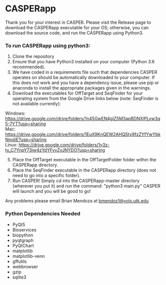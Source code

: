# CASPERapp

Thank you for your interest in CASPER.  Please visit the Release page to download the CASPERapp executable for your OS; otherwise, you can download the source code, and run the CASPERapp using Python3.

### To run CASPERapp using python3:
1) Clone the repository
2) Ensure that you have Python3 installed on your computer (Python 3.6 recommended).
3) We have coded in a requirements file such that dependencies CASPER operates on should be automatically downloaded to your computer.
If this does not work and you have a dependency issue, please use pip or anaconda to install the appropriate packages given in
the warnings.
4) Download the executables for OffTarget and SeqFinder for your operating system from the Google Drive links below (note: SeqFinder is not available currently):
  
Windows: https://drive.google.com/drive/folders/1n45GwEN4glZ5M3apBDNXlPLvw3q5-7YT?usp=sharing <br />
Mac: https://drive.google.com/drive/folders/1EuX9KnQEW2AHQSty9fzZYfYwYbkNmdiE?usp=sharing <br />
Linux: https://drive.google.com/drive/folders/1y3z-ty_C7YnpY73iw4zYdYFvvZvJNYDO?usp=sharing

5) Place the OffTarget executable in the OffTargetFolder folder within the CASPERapp directory.
6) Place the SeqFinder executable in the CASPERapp directory (does not need to go into a specific folder).
6) Run CASPER!  Simply cd into the CASPERapp-master directory (wherever you put it) and run the command: "python3 main.py"
CASPER will launch and you will be good to go!

Any problems please email Brian Mendoza at bmendoz1@vols.utk.edu

### Python Dependencies Needed
- PyQt5
- Bioservices
- biopython
- pyqtgraph
- PyQtChart
- matplotlib
- matplotlib-venn
- gffutils
- webbrowser
- gzip
- sqlite3
